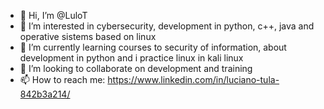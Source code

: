 - 👋 Hi, I’m @LuloT
- 👀 I’m interested in cybersecurity, development in python, c++, java and operative sistems based on linux
- 🌱 I’m currently learning courses to security of information, about development in python and i practice linux in kali linux
- 💞️ I’m looking to collaborate on development and training
- 📫 How to reach me: https://www.linkedin.com/in/luciano-tula-842b3a214/

<!---
LuloT/LuloT is a ✨ special ✨ repository because its `README.md` (this file) appears on your GitHub profile.
You can click the Preview link to take a look at your changes.
--->
